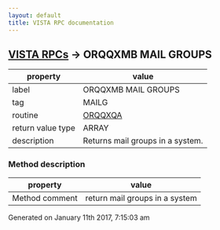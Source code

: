 ```yaml
---
layout: default
title: VISTA RPC documentation
---
```




## [VISTA RPCs](TableOfContent.md) &#8594; ORQQXMB MAIL GROUPS 

 property | value 
--- | --- 
 label | ORQQXMB MAIL GROUPS
 tag | MAILG
 routine | [ORQQXQA](http://code.osehra.org/dox/Routine_ORQQXQA_source.html)
 return value type | ARRAY
 description | Returns mail groups in a system.


### Method description

 property | value 
--- | --- 
 Method comment | return mail groups in a system




 Generated on January 11th 2017, 7:15:03 am